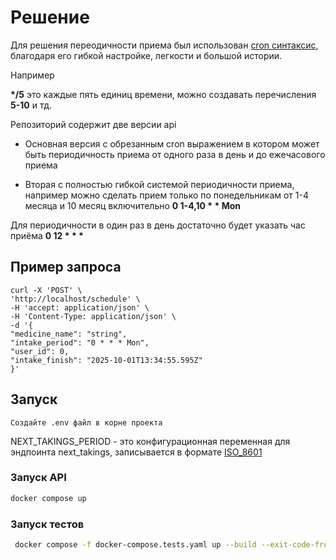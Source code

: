 # Решение

Для решения переодичности приема был использован [cron синтаксис](https://en.wikipedia.org/wiki/Cron#CRON_expression), благодаря его гибкой настройке, легкости и большой истории.

Например

**\*/5** это каждые пять единиц времени, можно создавать перечисления **5-10** и тд.

Репозиторий содержит две версии api

- Основная версия с обрезанным cron выражением в котором может быть периодичность приема от одного раза в день и до ежечасового приема

- Вторая с полностью гибкой системой периодичности приема, например можно сделать прием только по понедельникам от 1-4 месяца и 10 месяц включительно **0 1-4,10 \* \* Mon**

Для периодичности в один раз в день достаточно будет указать час приёма **0 12 \* \* \***

## Пример запроса
    curl -X 'POST' \
    'http://localhost/schedule' \
    -H 'accept: application/json' \
    -H 'Content-Type: application/json' \
    -d '{
    "medicine_name": "string",
    "intake_period": "0 * * * Mon",
    "user_id": 0,
    "intake_finish": "2025-10-01T13:34:55.595Z"
    }'

## Запуск

    Создайте .env файл в корне проекта

NEXT_TAKINGS_PERIOD - это конфигурационная переменная для эндпоинта next_takings, записывается в формате [ISO_8601](https://en.m.wikipedia.org/wiki/ISO_8601#Durations)

### Запуск API

```bash
docker compose up
```

### Запуск тестов

```bash
 docker compose -f docker-compose.tests.yaml up --build --exit-code-from tests
```
